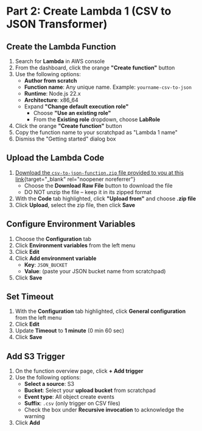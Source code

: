 # Part 2: Create Lambda 1 (CSV to JSON Transformer)

## Create the Lambda Function
1. Search for **Lambda** in AWS console
2. From the dashboard, click the orange **"Create function"** button
3. Use the following options:
   - **Author from scratch**
   - **Function name**: Any unique name. Example: `yourname-csv-to-json`
   - **Runtime**: Node.js 22.x
   - **Architecture**: x86_64
   - Expand **"Change default execution role"**
     - Choose **"Use an existing role"**
     - From the **Existing role** dropdown, choose **LabRole**
4. Click the orange **"Create function"** button
5. Copy the function name to your scratchpad as "Lambda 1 name"
6. Dismiss the "Getting started" dialog box

## Upload the Lambda Code
1. [Download the `csv-to-json-function.zip` file provided to you at this link](https://github.com/mgmt-59000-cc/aws-final-project-assets/blob/main/csv-to-json-function.zip){target="_blank" rel="noopener noreferrer"}
	- Choose the  **Download Raw File** button to download the file
    - DO NOT unzip the file – keep it in its zipped format
2. With the **Code** tab highlighted, click **"Upload from"** and choose **.zip file**
3. Click **Upload**, select the zip file, then click **Save**

## Configure Environment Variables
1. Choose the **Configuration** tab
2. Click **Environment variables** from the left menu
3. Click **Edit**
4. Click **Add environment variable**
   - **Key**: `JSON_BUCKET`
   - **Value**: (paste your JSON bucket name from scratchpad)
5. Click **Save**

## Set Timeout
1. With the **Configuration** tab highlighted, click **General configuration** from the left menu
2. Click **Edit**
3. Update **Timeout** to **1 minute** (0 min 60 sec)
4. Click **Save**

## Add S3 Trigger
1. On the function overview page, click **+ Add trigger**
2. Use the following options:
   - **Select a source**: S3
   - **Bucket**: Select your **upload bucket** from scratchpad
   - **Event type**: All object create events
   - **Suffix**: `.csv` (only trigger on CSV files)
   - Check the box under **Recursive invocation** to acknowledge the warning
3. Click **Add**